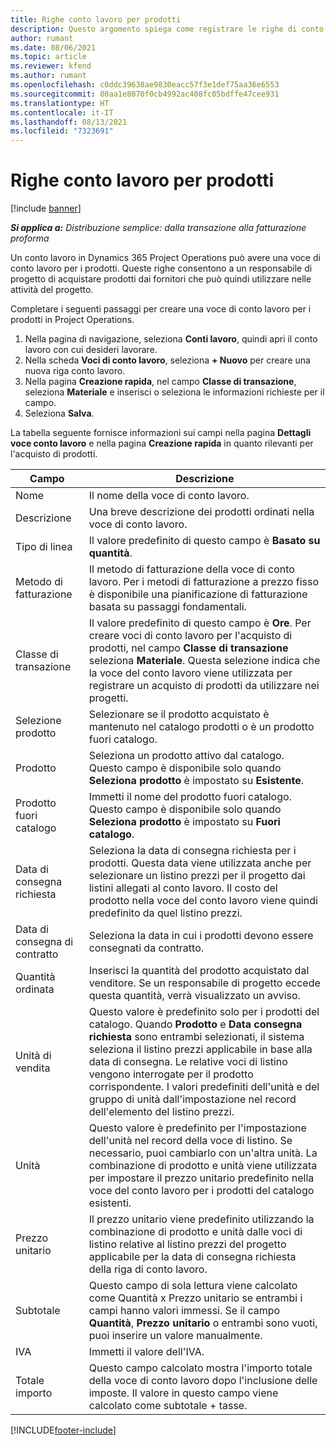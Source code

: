 ```yaml
---
title: Righe conto lavoro per prodotti
description: Questo argomento spiega come registrare le righe di conto lavoro per i prodotti e utilizzare i vari campi per registrare gli acquisti di prodotti dai fornitori.
author: rumant
ms.date: 08/06/2021
ms.topic: article
ms.reviewer: kfend
ms.author: rumant
ms.openlocfilehash: c0ddc39638ae9830eacc57f3e1def75aa36e6553
ms.sourcegitcommit: 80aa1e8070f0cb4992ac408fc05bdffe47cee931
ms.translationtype: HT
ms.contentlocale: it-IT
ms.lasthandoff: 08/13/2021
ms.locfileid: "7323691"
---
```

# <a name="subcontract-lines-for-products"></a>Righe conto lavoro per prodotti

[!include [banner](../../includes/dataverse-preview.md)]

_**Si applica a:** Distribuzione semplice: dalla transazione alla fatturazione proforma_

Un conto lavoro in Dynamics 365 Project Operations può avere una voce di conto lavoro per i prodotti. Queste righe consentono a un responsabile di progetto di acquistare prodotti dai fornitori che può quindi utilizzare nelle attività del progetto.

Completare i seguenti passaggi per creare una voce di conto lavoro per i prodotti in Project Operations.

1. Nella pagina di navigazione, seleziona **Conti lavoro**, quindi apri il conto lavoro con cui desideri lavorare. 
2. Nella scheda **Voci di conto lavoro**, seleziona **+ Nuovo** per creare una nuova riga conto lavoro.
3. Nella pagina **Creazione rapida**, nel campo **Classe di transazione**, seleziona **Materiale** e inserisci o seleziona le informazioni richieste per il campo. 
4. Seleziona **Salva**.

La tabella seguente fornisce informazioni sui campi nella pagina **Dettagli voce conto lavoro** e nella pagina **Creazione rapida** in quanto rilevanti per l'acquisto di prodotti.

| Campo | Descrizione |
| ----- | ----------- |
| Nome | Il nome della voce di conto lavoro. |
| Descrizione | Una breve descrizione dei prodotti ordinati nella voce di conto lavoro. |
| Tipo di linea | Il valore predefinito di questo campo è **Basato su quantità**. |
| Metodo di fatturazione |  Il metodo di fatturazione della voce di conto lavoro. Per i metodi di fatturazione a prezzo fisso è disponibile una pianificazione di fatturazione basata su passaggi fondamentali. |
| Classe di transazione | Il valore predefinito di questo campo è **Ore**. Per creare voci di conto lavoro per l'acquisto di prodotti, nel campo **Classe di transazione** seleziona **Materiale**. Questa selezione indica che la voce del conto lavoro viene utilizzata per registrare un acquisto di prodotti da utilizzare nei progetti. |
| Selezione prodotto | Selezionare se il prodotto acquistato è mantenuto nel catalogo prodotti o è un prodotto fuori catalogo. |
| Prodotto | Seleziona un prodotto attivo dal catalogo. Questo campo è disponibile solo quando **Seleziona prodotto** è impostato su **Esistente**. |
| Prodotto fuori catalogo | Immetti il nome del prodotto fuori catalogo. Questo campo è disponibile solo quando **Seleziona prodotto** è impostato su **Fuori catalogo**.  |
| Data di consegna richiesta | Seleziona la data di consegna richiesta per i prodotti. Questa data viene utilizzata anche per selezionare un listino prezzi per il progetto dai listini allegati al conto lavoro. Il costo del prodotto nella voce del conto lavoro viene quindi predefinito da quel listino prezzi. |
| Data di consegna di contratto | Seleziona la data in cui i prodotti devono essere consegnati da contratto.  |
| Quantità ordinata | Inserisci la quantità del prodotto acquistato dal venditore. Se un responsabile di progetto eccede questa quantità, verrà visualizzato un avviso. |
| Unità di vendita | Questo valore è predefinito solo per i prodotti del catalogo. Quando **Prodotto** e **Data consegna richiesta** sono entrambi selezionati, il sistema seleziona il listino prezzi applicabile in base alla data di consegna. Le relative voci di listino vengono interrogate per il prodotto corrispondente. I valori predefiniti dell'unità e del gruppo di unità dall'impostazione nel record dell'elemento del listino prezzi. |
| Unità | Questo valore è predefinito per l'impostazione dell'unità nel record della voce di listino. Se necessario, puoi cambiarlo con un'altra unità. La combinazione di prodotto e unità viene utilizzata per impostare il prezzo unitario predefinito nella voce del conto lavoro per i prodotti del catalogo esistenti. |
| Prezzo unitario | Il prezzo unitario viene predefinito utilizzando la combinazione di prodotto e unità dalle voci di listino relative al listino prezzi del progetto applicabile per la data di consegna richiesta della riga di conto lavoro.  |
| Subtotale | Questo campo di sola lettura viene calcolato come Quantità x Prezzo unitario se entrambi i campi hanno valori immessi. Se il campo **Quantità**, **Prezzo unitario** o entrambi sono vuoti, puoi inserire un valore manualmente.  |
| IVA | Immetti il valore dell'IVA. |
| Totale importo | Questo campo calcolato mostra l'importo totale della voce di conto lavoro dopo l'inclusione delle imposte. Il valore in questo campo viene calcolato come subtotale + tasse. |


[!INCLUDE[footer-include](../../includes/footer-banner.md)]
